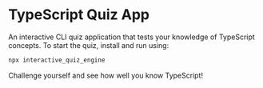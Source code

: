 # TypeScript Quiz App

An interactive CLI quiz application that tests your knowledge of TypeScript concepts. To start the quiz, install and run using:

```bash
npx interactive_quiz_engine
```

Challenge yourself and see how well you know TypeScript!
